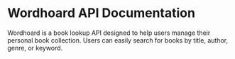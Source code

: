# Wordhoard API Documentation

Wordhoard is a book lookup API designed to help users manage their personal book collection. Users can easily search for books by title, author, genre, or keyword.
